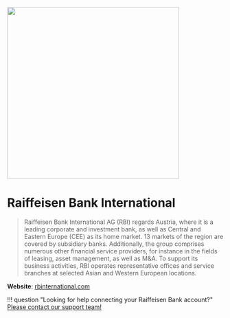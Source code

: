 <img src="https://static.openfintech.io/payment_providers/raiffeisenbank/logo.svg?w=400" width="400px" >

# Raiffeisen Bank International

> Raiffeisen Bank International AG (RBI) regards Austria, where it is a leading corporate and investment bank, as well as Central and Eastern Europe (CEE) as its home market. 13 markets of the region are covered by subsidiary banks. Additionally, the group comprises numerous other financial service providers, for instance in the fields of leasing, asset management, as well as M&A. To support its business activities, RBI operates representative offices and service branches at selected Asian and Western European locations.

**Website**: [rbinternational.com](https://www.rbinternational.com/en/homepage.html)

!!! question "Looking for help connecting your Raiffeisen Bank account?"
    [Please contact our support team!](mailto:{{custom.support_email}})
